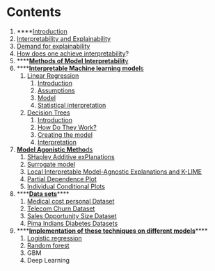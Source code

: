# Contents

1.  ****[Introduction](introduction/)
   1. [Interpretability and Explainability](introduction/interpretability.md)
   2. [Demand for explainability](introduction/demand-for-explainability.md)
   3. [How does one achieve interpretability](introduction/how-does-one-achieve-interpretability.md)? 
2. \*\*\*\*[**Methods of Model Interpretabilit**y](types-of-model-interpretability.md)
3. \*\*\*\*[**Interpretable Machine learning model**s](interpretable-machine-learning-models/)
   1. [Linear Regression](interpretable-machine-learning-models/linear-regression/)
      1. [Introduction](interpretable-machine-learning-models/linear-regression/)
      2. [Assumptions](interpretable-machine-learning-models/linear-regression/assumptions.md)
      3. [Model](interpretable-machine-learning-models/linear-regression/model-1.md)
      4. [Statistical interpretation](interpretable-machine-learning-models/linear-regression/model.md)
   2. [Decision Trees](interpretable-machine-learning-models/decision-trees/)
      1. [Introduction](interpretable-machine-learning-models/decision-trees/)
      2. [How Do They Work?](interpretable-machine-learning-models/decision-trees/how-do-they-work.md)
      3. [Creating the model](interpretable-machine-learning-models/decision-trees/creating-the-model.md)
      4. [Interpretation](interpretable-machine-learning-models/decision-trees/interpretation.md)
4. [**Model Agonistic Metho**ds](model-agonistic-methods/)
   1. [SHapley Additive exPlanations](model-agonistic-methods/shap.md)
   2. [Surrogate model](model-agonistic-methods/surrogate-model.md)
   3. [Local Interpretable Model-Agnostic Explanations and  K-LIME](model-agonistic-methods/lime-and-k-lime.md)
   4. [Partial Dependence Plot](model-agonistic-methods/pdp.md)
   5. [Individual Conditional Plots](model-agonistic-methods/ice.md)
5. \*\*\*\*[**Data sets**](datasets/)\*\*\*\*
   1. [Medical cost personal Dataset](datasets/medical-cost-personal-dataset.md)
   2. [Telecom Churn Dataset](datasets/telecom-churn-dataset.md)
   3. [Sales Opportunity Size Dataset](datasets/sales-opportunity-size-dataset.md)
   4. [Pima Indians Diabetes Datasets](datasets/pima-indians-diabetes-dataset.md) 
6. \*\*\*\*[**Implementation of these techniques on different models**](implementation-of-these-techniques-on-different-models/)\*\*\*\*
   1. [Logistic regression](implementation-of-these-techniques-on-different-models/logistic-regression.md)
   2. [Random forest ](implementation-of-these-techniques-on-different-models/untitled.md)
   3. GBM  
   4. Deep Learning



